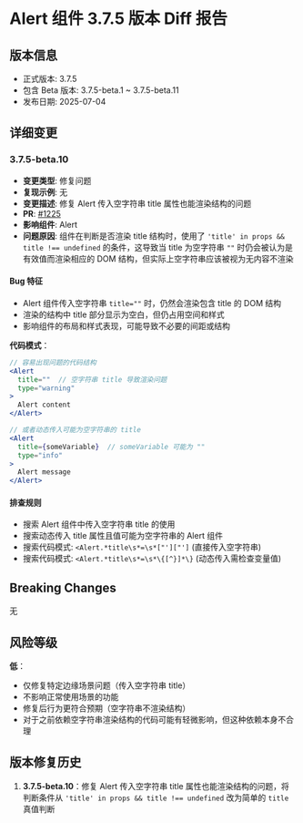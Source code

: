 # Alert 组件 3.7.5 版本 Diff 报告

## 版本信息
- 正式版本: 3.7.5
- 包含 Beta 版本: 3.7.5-beta.1 ~ 3.7.5-beta.11
- 发布日期: 2025-07-04

## 详细变更

### 3.7.5-beta.10
- **变更类型**: 修复问题
- **复现示例**: 无
- **变更描述**: 修复 Alert 传入空字符串 title 属性也能渲染结构的问题
- **PR**: [#1225](https://github.com/sheinsight/shineout-next/pull/1225)
- **影响组件**: Alert
- **问题原因**: 组件在判断是否渲染 title 结构时，使用了 `'title' in props && title !== undefined` 的条件，这导致当 title 为空字符串 `""` 时仍会被认为是有效值而渲染相应的 DOM 结构，但实际上空字符串应该被视为无内容不渲染

#### Bug 特征
- Alert 组件传入空字符串 `title=""` 时，仍然会渲染包含 title 的 DOM 结构
- 渲染的结构中 title 部分显示为空白，但仍占用空间和样式
- 影响组件的布局和样式表现，可能导致不必要的间距或结构

**代码模式**：
```jsx
// 容易出现问题的代码结构
<Alert
  title=""  // 空字符串 title 导致渲染问题
  type="warning"
>
  Alert content
</Alert>

// 或者动态传入可能为空字符串的 title
<Alert
  title={someVariable}  // someVariable 可能为 ""
  type="info"
>
  Alert message
</Alert>
```

#### 排查规则
- 搜索 Alert 组件中传入空字符串 title 的使用
- 搜索动态传入 title 属性且值可能为空字符串的 Alert 组件
- 搜索代码模式: `<Alert.*title\s*=\s*["']["']` (直接传入空字符串)
- 搜索代码模式: `<Alert.*title\s*=\s*\{[^}]*\}` (动态传入需检查变量值)

## Breaking Changes

无

## 风险等级

**低**：
- 仅修复特定边缘场景问题（传入空字符串 title）
- 不影响正常使用场景的功能
- 修复后行为更符合预期（空字符串不渲染结构）
- 对于之前依赖空字符串渲染结构的代码可能有轻微影响，但这种依赖本身不合理

## 版本修复历史

1. **3.7.5-beta.10**：修复 Alert 传入空字符串 title 属性也能渲染结构的问题，将判断条件从 `'title' in props && title !== undefined` 改为简单的 `title` 真值判断
